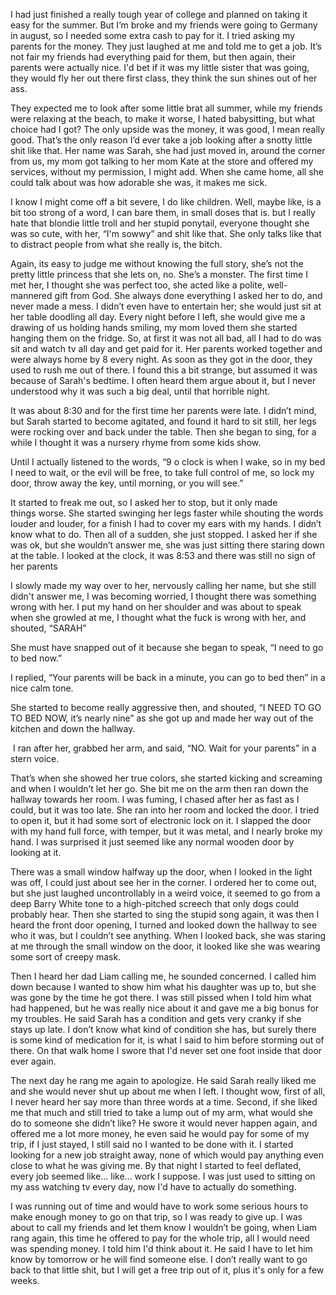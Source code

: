  

I had just finished a really tough year of college and planned on taking it easy for the summer. But I’m broke and my friends were going to Germany in august, so I needed some extra cash to pay for it. I tried asking my parents for the money. They just laughed at me and told me to get a job. It’s not fair my friends had everything paid for them, but then again, their parents were actually nice. I'd bet if it was my little sister that was going, they would fly her out there first class, they think the sun shines out of her ass.  

They expected me to look after some little brat all summer, while my friends were relaxing at the beach, to make it worse, I hated babysitting, but what choice had I got? The only upside was the money, it was good, I mean really good. That’s the only reason I’d ever take a job looking after a snotty little shit like that. Her name was Sarah, she had just moved in, around the corner from us, my mom got talking to her mom Kate at the store and offered my services, without my permission, I might add. When she came home, all she could talk about was how adorable she was, it makes me sick. 

I know I might come off a bit severe, I do like children. Well, maybe like, is a bit too strong of a word, I can bare them, in small doses that is. but I really hate that blondie little troll and her stupid ponytail, everyone thought she was so cute, with her, “I'm sowwy” and shit like that. She only talks like that to distract people from what she really is, the bitch.  

Again, its easy to judge me without knowing the full story, she’s not the pretty little princess that she lets on, no. She’s a monster. The first time I met her, I thought she was perfect too, she acted like a polite, well-mannered gift from God. She always done everything I asked her to do, and never made a mess. I didn’t even have to entertain her; she would just sit at her table doodling all day. Every night before I left, she would give me a drawing of us holding hands smiling, my mom loved them she started hanging them on the fridge. So, at first it was not all bad, all I had to do was sit and watch tv all day and get paid for it. Her parents worked together and were always home by 8 every night. As soon as they got in the door, they used to rush me out of there. I found this a bit strange, but assumed it was because of Sarah's bedtime. I often heard them argue about it, but I never understood why it was such a big deal, until that horrible night. 

It was about 8:30 and for the first time her parents were late. I didn’t mind, but Sarah started to become agitated, and found it hard to sit still, her legs were rocking over and back under the table. Then she began to sing, for a while I thought it was a nursery rhyme from some kids show.  

Until I actually listened to the words, “9 o clock is when I wake, so in my bed I need to wait, or the evil will be free, to take full control of me, so lock my door, throw away the key, until morning, or you will see.”  

It started to freak me out, so I asked her to stop, but it only made things worse. She started swinging her legs faster while shouting the words louder and louder, for a finish I had to cover my ears with my hands. I didn’t know what to do. Then all of a sudden, she just stopped. I asked her if she was ok, but she wouldn’t answer me, she was just sitting there staring down at the table. I looked at the clock, it was 8:53 and there was still no sign of her parents 

I slowly made my way over to her, nervously calling her name, but she still didn't answer me, I was becoming worried, I thought there was something wrong with her. I put my hand on her shoulder and was about to speak when she growled at me, I thought what the fuck is wrong with her, and shouted, “SARAH”  

She must have snapped out of it because she began to speak, “I need to go to bed now.” 

I replied, “Your parents will be back in a minute, you can go to bed then” in a nice calm tone. 

She started to become really aggressive then, and shouted, “I NEED TO GO TO BED NOW, it’s nearly nine” as she got up and made her way out of the kitchen and down the hallway.  

 I ran after her, grabbed her arm, and said, “NO. Wait for your parents” in a stern voice. 

That’s when she showed her true colors, she started kicking and screaming and when I wouldn’t let her go. She bit me on the arm then ran down the hallway towards her room. I was fuming, I chased after her as fast as I could, but it was too late. She ran into her room and locked the door. I tried to open it, but it had some sort of electronic lock on it. I slapped the door with my hand full force, with temper, but it was metal, and I nearly broke my hand. I was surprised it just seemed like any normal wooden door by looking at it.  

There was a small window halfway up the door, when I looked in the light was off, I could just about see her in the corner. I ordered her to come out, but she just laughed uncontrollably in a weird voice, it seemed to go from a deep Barry White tone to a high-pitched screech that only dogs could probably hear. Then she started to sing the stupid song again, it was then I heard the front door opening, I turned and looked down the hallway to see who it was, but I couldn’t see anything. When I looked back, she was staring at me through the small window on the door, it looked like she was wearing some sort of creepy mask.  

Then I heard her dad Liam calling me, he sounded concerned. I called him down because I wanted to show him what his daughter was up to, but she was gone by the time he got there. I was still pissed when I told him what had happened, but he was really nice about it and gave me a big bonus for my troubles. He said Sarah has a condition and gets very cranky if she stays up late. I don’t know what kind of condition she has, but surely there is some kind of medication for it, is what I said to him before storming out of there. On that walk home I swore that I'd never set one foot inside that door ever again. 

The next day he rang me again to apologize. He said Sarah really liked me and she would never shut up about me when I left. I thought wow, first of all, I never heard her say more than three words at a time. Second, if she liked me that much and still tried to take a lump out of my arm, what would she do to someone she didn’t like? He swore it would never happen again, and offered me a lot more money, he even said he would pay for some of my trip, if I just stayed, I still said no I wanted to be done with it. I started looking for a new job straight away, none of which would pay anything even close to what he was giving me. By that night I started to feel deflated, every job seemed like...  like... work I suppose. I was just used to sitting on my ass watching tv every day, now I'd have to actually do something. 

I was running out of time and would have to work some serious hours to make enough money to go on that trip, so I was ready to give up. I was about to call my friends and let them know I wouldn’t be going, when Liam rang again, this time he offered to pay for the whole trip, all I would need was spending money. I told him I'd think about it. He said I have to let him know by tomorrow or he will find someone else. I don’t really want to go back to that little shit, but I will get a free trip out of it, plus it's only for a few weeks. 